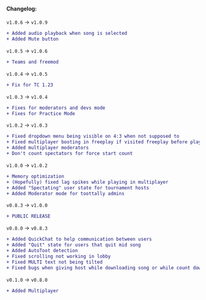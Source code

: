 #### Changelog:

`v1.0.6` -> `v1.0.9`
```diff
+ Added audio playback when song is selected
+ Added Mute button
```

`v1.0.5` -> `v1.0.6`
```diff
+ Teams and freemod
```

`v1.0.4` -> `v1.0.5`
```diff
+ Fix for TC 1.23
```

`v1.0.3` -> `v1.0.4`

```diff
+ Fixes for moderators and devs mode
+ Fixes for Practice Mode
```

`v1.0.2` -> `v1.0.3`

```diff
+ Fixed dropdown menu being visible on 4:3 when not supposed to
+ Fixed multiplayer booting in freeplay if visited freeplay before playing multi
+ Added multiplayer moderators
+ Don't count spectators for force start count
```

`v1.0.0` -> `v1.0.2`

```diff
+ Memory optimization
+ (Hopefully) fixed lag spikes while playing in multiplayer
+ Added "Spectating" user state for tournament hosts
+ Added Moderator mode for toottally admins
```

`v0.8.3` -> `v1.0.0`

```diff
+ PUBLIC RELEASE
```

`v0.8.0` -> `v0.8.3`

```diff
+ Added QuickChat to help communication between users
+ Added "Quit" state for users that quit mid song
+ Added AutoToot detection
+ Fixed scrolling not working in lobby
+ Fixed MULTI text not being tilted
+ Fixed bugs when giving host while downloading song or while count down timer was running
```

`v0.1.0` -> `v0.8.0`

```diff
+ Added Multiplayer
```

